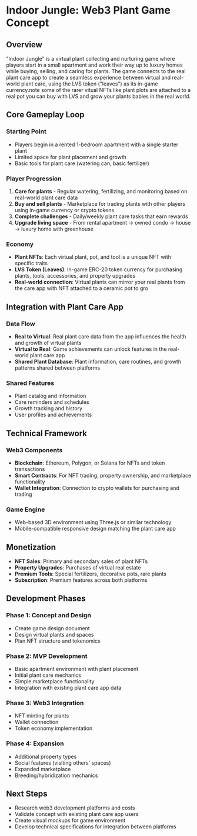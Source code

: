 # Indoor Jungle: Web3 Plant Game Concept

## Overview
"Indoor Jungle" is a virtual plant collecting and nurturing game where players start in a small apartment and work their way up to luxury homes while buying, selling, and caring for plants. The game connects to the real plant care app to create a seamless experience between virtual and real-world plant care, using the LVS token ("leaves") as its in-game currency.note some of the rarer vitual NFTs like plant plots are attached to a real pot you can buy with LVS and grow your plants babies in the real world.  

## Core Gameplay Loop

### Starting Point
- Players begin in a rented 1-bedroom apartment with a single starter plant
- Limited space for plant placement and growth
- Basic tools for plant care (watering can, basic fertilizer)

### Player Progression
1. **Care for plants** - Regular watering, fertilizing, and monitoring based on real-world plant care data
2. **Buy and sell plants** - Marketplace for trading plants with other players using in-game currency or crypto tokens
3. **Complete challenges** - Daily/weekly plant care tasks that earn rewards
4. **Upgrade living space** - From rental apartment → owned condo → house → luxury home with greenhouse

### Economy
- **Plant NFTs**: Each virtual plant, pot, and tool is a unique NFT with specific traits
- **LVS Token (Leaves)**: In-game ERC-20 token currency for purchasing plants, tools, accessories, and property upgrades
- **Real-world connection**: Virtual plants can mirror your real plants from the care app with NFT attached to a ceramic pot to gro

## Integration with Plant Care App

### Data Flow
- **Real to Virtual**: Real plant care data from the app influences the health and growth of virtual plants
- **Virtual to Real**: Game achievements can unlock features in the real-world plant care app
- **Shared Plant Database**: Plant information, care routines, and growth patterns shared between platforms

### Shared Features
- Plant catalog and information
- Care reminders and schedules
- Growth tracking and history
- User profiles and achievements

## Technical Framework

### Web3 Components
- **Blockchain**: Ethereum, Polygon, or Solana for NFTs and token transactions
- **Smart Contracts**: For NFT trading, property ownership, and marketplace functionality
- **Wallet Integration**: Connection to crypto wallets for purchasing and trading

### Game Engine
- Web-based 3D environment using Three.js or similar technology
- Mobile-compatible responsive design matching the plant care app

## Monetization
- **NFT Sales**: Primary and secondary sales of plant NFTs
- **Property Upgrades**: Purchases of virtual real estate
- **Premium Tools**: Special fertilizers, decorative pots, rare plants
- **Subscription**: Premium features across both platforms

## Development Phases

### Phase 1: Concept and Design
- Create game design document
- Design virtual plants and spaces
- Plan NFT structure and tokenomics

### Phase 2: MVP Development
- Basic apartment environment with plant placement
- Initial plant care mechanics
- Simple marketplace functionality
- Integration with existing plant care app data

### Phase 3: Web3 Integration
- NFT minting for plants
- Wallet connection
- Token economy implementation

### Phase 4: Expansion
- Additional property types
- Social features (visiting others' spaces)
- Expanded marketplace
- Breeding/hybridization mechanics

## Next Steps
- Research web3 development platforms and costs
- Validate concept with existing plant care app users
- Create visual mockups for game environment
- Develop technical specifications for integration between platforms